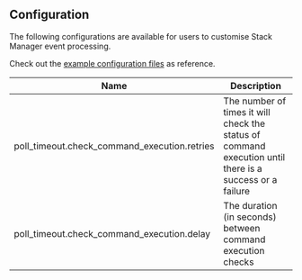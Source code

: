 Configuration
-------------

The following configurations are available for users to customise Stack Manager event processing.

Check out the [example configuration files](https://github.com/shinesolutions/aem-stack-manager-messenger/blob/master/examples/user-config/) as reference.

| Name | Description |
|------|-------------|
| poll_timeout.check_command_execution.retries | The number of times it will check the status of command execution until there is a success or a failure |
| poll_timeout.check_command_execution.delay | The duration (in seconds) between command execution checks |
